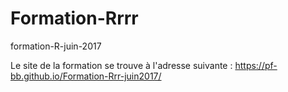 # Formation-Rrrr
formation-R-juin-2017

Le site de la formation se trouve à l'adresse suivante : https://pf-bb.github.io/Formation-Rrr-juin2017/
